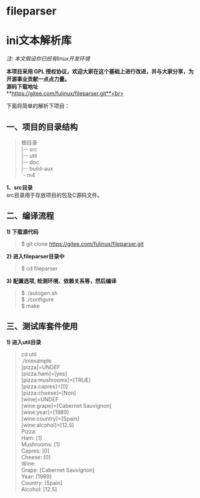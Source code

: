 fileparser
=========
# **ini文本解析库** #

*注: 本文假设你已经有linux开发环境*

**本项目采用 GPL 授权协议，欢迎大家在这个基础上进行改进，并与大家分享，为开源事业贡献一点点力量。**<br>
**源码下载地址**<br>
**https://gitee.com/fulinux/fileparser.git**<br>

下面将简单的解析下项目：

## **一、项目的目录结构** ##
> 根目录<br>
> |-- src<br>
> |-- util<br>
> |-- doc<br>
> |-- build-aux<br>
>  `- m4<br>

**1、src目录**<br>
src目录用于存放项目的包及C源码文件。

## **二、编译流程** ##
**1) 下载源代码**<br>
> $ git clone https://gitee.com/fulinux/fileparser.git

**2) 进入fileparser目录中**<br>
> $ cd fileparser

**3) 配置选项, 检测环境、依赖关系等，然后编译**<br>
> $ ./autogen.sh<br>
> $ ./configure<br>
> $ make<br>

## **三、测试库套件使用** ##
**1) 进入util目录**<br>
> cd util<br>
> ./iniexample<br>
> [pizza]=UNDEF<br>
> [pizza:ham]=[yes]<br>
> [pizza:mushrooms]=[TRUE]<br>
> [pizza:capres]=[0]<br>
> [pizza:cheese]=[Non]<br>
> [wine]=UNDEF<br>
> [wine:grape]=[Cabernet Sauvignon]<br>
> [wine:year]=[1989]<br>
> [wine:country]=[Spain]<br>
> [wine:alcohol]=[12.5]<br>
> Pizza:<br>
> Ham:       [1]<br>
> Mushrooms: [1]<br>
> Capres:    [0]<br>
> Cheese:    [0]<br>
> Wine:<br>
> Grape:     [Cabernet Sauvignon]<br>
> Year:      [1989]<br>
> Country:   [Spain]<br>
> Alcohol:   [12.5]<br>
